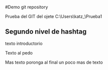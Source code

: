 #Demo git repository

Prueba del GIT del ojete
C:\Users\katz_\Prueba1

## Segundo nivel de hashtag

texto introductorio

Texto al pedo

Mas texto poronga al final
un poco mas de texto